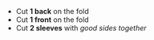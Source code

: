 -   Cut **1 back** on the fold
-   Cut **1 front** on the fold
-   Cut **2 sleeves** with *good sides together*

